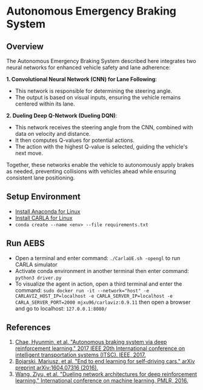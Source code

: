 # Autonomous Emergency Braking System 
## Overview
The Autonomous Emergency Braking System described here integrates two neural networks for enhanced vehicle safety and lane adherence:

**1. Convolutional Neural Network (CNN) for Lane Following**:
- This network is responsible for determining the steering angle.
- The output is based on visual inputs, ensuring the vehicle remains centered within its lane.

**2. Dueling Deep Q-Network (Dueling DQN)**:
- This network receives the steering angle from the CNN, combined with data on velocity and distance.
- It then computes Q-values for potential actions.
- The action with the highest Q-value is selected, guiding the vehicle's next move.

Together, these networks enable the vehicle to autonomously apply brakes as needed, preventing collisions with vehicles ahead while ensuring consistent lane positioning.

## Setup Environment
- [Install Anaconda for Linux](https://docs.anaconda.com/anaconda/install/linux/)
- [Install CARLA for Linux](https://carla.readthedocs.io/en/0.9.11/start_quickstart/)
- `conda create --name <env> --file requirements.txt`

## Run AEBS
- Open a terminal and enter command: `./CarlaUE.sh -opengl` to run CARLA simulator
- Activate conda environment in another terminal then enter command: `python3 driver.py`
- To visualize the agent in action, open a third terminal and enter the command: `sudo docker run -it --network="host" -e CARLAVIZ_HOST_IP=localhost -e CARLA_SERVER_IP=localhost -e CARLA_SERVER_PORT=2000 mjxu96/carlaviz:0.9.11` then open a browser and go to localhost: `127.0.0.1:8080/`

## References
1. [Chae, Hyunmin, et al. "Autonomous braking system via deep reinforcement learning." 2017 IEEE 20th International conference on intelligent transportation systems (ITSC). IEEE, 2017.](https://arxiv.org/abs/1702.02302)
2. [Bojarski, Mariusz, et al. "End to end learning for self-driving cars." arXiv preprint arXiv:1604.07316 (2016).](https://arxiv.org/abs/1604.07316)
3. [Wang, Ziyu, et al. "Dueling network architectures for deep reinforcement learning." International conference on machine learning. PMLR, 2016.](https://arxiv.org/abs/1511.06581)
